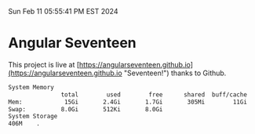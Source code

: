 Sun Feb 11 05:55:41 PM EST 2024

# Angular Seventeen


This project is live at [https://angularseventeen.github.io](https://angularseventeen.github.io "Seventeen!") thanks to Github.

```bash
System Memory
               total        used        free      shared  buff/cache   available
Mem:            15Gi       2.4Gi       1.7Gi       305Mi        11Gi        12Gi
Swap:          8.0Gi       512Ki       8.0Gi
System Storage
406M	.
```
